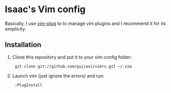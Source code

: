 Isaac's Vim config
==========

Basically, I use [vim-plug](https://github.com/junegunn/vim-plug) to to manage vim plugins and I recommend it for its simplicity.

## Installation
1. Clone this repository and put it to your vim config folder:

        git clone git://github.com/gujiaxi/vimrc.git ~/.vim

2. Launch vim (just ignore the errors) and run:

        :PlugInstall
